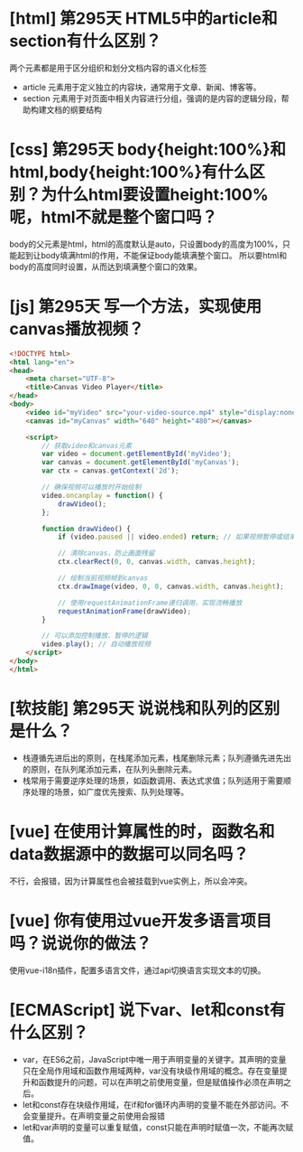 # [html] 第295天 HTML5中的article和section有什么区别？

两个元素都是用于区分组织和划分文档内容的语义化标签
- article 元素用于定义独立的内容块，通常用于文章、新闻、博客等。
- section 元素用于对页面中相关内容进行分组，强调的是内容的逻辑分段，帮助构建文档的纲要结构

# [css] 第295天 body{height:100%}和html,body{height:100%}有什么区别？为什么html要设置height:100%呢，html不就是整个窗口吗？

body的父元素是html，html的高度默认是auto，只设置body的高度为100%，只能起到让body填满html的作用，不能保证body能填满整个窗口。
所以要html和body的高度同时设置，从而达到填满整个窗口的效果。

# [js] 第295天 写一个方法，实现使用canvas播放视频？

```html
<!DOCTYPE html>
<html lang="en">
<head>
    <meta charset="UTF-8">
    <title>Canvas Video Player</title>
</head>
<body>
    <video id="myVideo" src="your-video-source.mp4" style="display:none;"></video>
    <canvas id="myCanvas" width="640" height="480"></canvas>

    <script>
        // 获取video和canvas元素
        var video = document.getElementById('myVideo');
        var canvas = document.getElementById('myCanvas');
        var ctx = canvas.getContext('2d');

        // 确保视频可以播放时开始绘制
        video.oncanplay = function() {
            drawVideo();
        };

        function drawVideo() {
            if (video.paused || video.ended) return; // 如果视频暂停或结束，停止绘制

            // 清除canvas，防止画面残留
            ctx.clearRect(0, 0, canvas.width, canvas.height);

            // 绘制当前视频帧到canvas
            ctx.drawImage(video, 0, 0, canvas.width, canvas.height);

            // 使用requestAnimationFrame递归调用，实现流畅播放
            requestAnimationFrame(drawVideo);
        }

        // 可以添加控制播放、暂停的逻辑
        video.play(); // 自动播放视频
    </script>
</body>
</html>

```

# [软技能] 第295天 说说栈和队列的区别是什么？

- 栈遵循先进后出的原则，在栈尾添加元素，栈尾删除元素；队列遵循先进先出的原则，在队列尾添加元素，在队列头删除元素。
- 栈常用于需要逆序处理的场景，如函数调用、表达式求值；队列适用于需要顺序处理的场景，如广度优先搜索、队列处理等。

# [vue] 在使用计算属性的时，函数名和data数据源中的数据可以同名吗？

不行，会报错，因为计算属性也会被挂载到vue实例上，所以会冲突。

# [vue] 你有使用过vue开发多语言项目吗？说说你的做法？

使用vue-i18n插件，配置多语言文件，通过api切换语言实现文本的切换。

# [ECMAScript] 说下var、let和const有什么区别？

- var，在ES6之前，JavaScript中唯一用于声明变量的关键字。其声明的变量只在全局作用域和函数作用域两种，var没有块级作用域的概念。存在变量提升和函数提升的问题，可以在声明之前使用变量，但是赋值操作必须在声明之后。
- let和const存在块级作用域，在if和for循环内声明的变量不能在外部访问。不会变量提升。在声明变量之前使用会报错
- let和var声明的变量可以重复赋值，const只能在声明时赋值一次，不能再次赋值。
